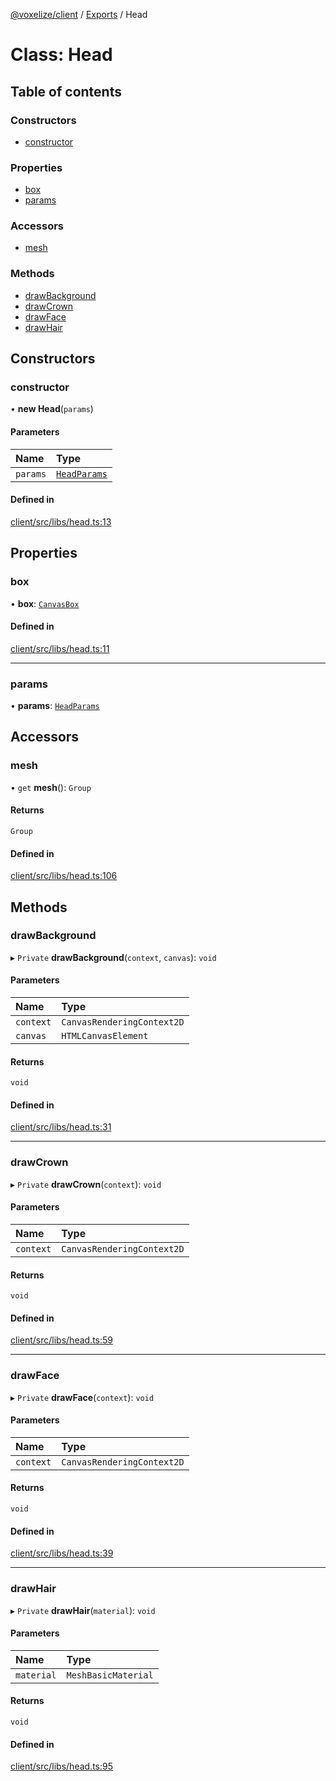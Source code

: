 [@voxelize/client](../README.md) / [Exports](../modules.md) / Head

# Class: Head

## Table of contents

### Constructors

- [constructor](Head.md#constructor)

### Properties

- [box](Head.md#box)
- [params](Head.md#params)

### Accessors

- [mesh](Head.md#mesh)

### Methods

- [drawBackground](Head.md#drawbackground)
- [drawCrown](Head.md#drawcrown)
- [drawFace](Head.md#drawface)
- [drawHair](Head.md#drawhair)

## Constructors

### constructor

• **new Head**(`params`)

#### Parameters

| Name | Type |
| :------ | :------ |
| `params` | [`HeadParams`](../modules.md#headparams) |

#### Defined in

[client/src/libs/head.ts:13](https://github.com/shaoruu/voxelize/blob/63b1cce/client/src/libs/head.ts#L13)

## Properties

### box

• **box**: [`CanvasBox`](CanvasBox.md)

#### Defined in

[client/src/libs/head.ts:11](https://github.com/shaoruu/voxelize/blob/63b1cce/client/src/libs/head.ts#L11)

___

### params

• **params**: [`HeadParams`](../modules.md#headparams)

## Accessors

### mesh

• `get` **mesh**(): `Group`

#### Returns

`Group`

#### Defined in

[client/src/libs/head.ts:106](https://github.com/shaoruu/voxelize/blob/63b1cce/client/src/libs/head.ts#L106)

## Methods

### drawBackground

▸ `Private` **drawBackground**(`context`, `canvas`): `void`

#### Parameters

| Name | Type |
| :------ | :------ |
| `context` | `CanvasRenderingContext2D` |
| `canvas` | `HTMLCanvasElement` |

#### Returns

`void`

#### Defined in

[client/src/libs/head.ts:31](https://github.com/shaoruu/voxelize/blob/63b1cce/client/src/libs/head.ts#L31)

___

### drawCrown

▸ `Private` **drawCrown**(`context`): `void`

#### Parameters

| Name | Type |
| :------ | :------ |
| `context` | `CanvasRenderingContext2D` |

#### Returns

`void`

#### Defined in

[client/src/libs/head.ts:59](https://github.com/shaoruu/voxelize/blob/63b1cce/client/src/libs/head.ts#L59)

___

### drawFace

▸ `Private` **drawFace**(`context`): `void`

#### Parameters

| Name | Type |
| :------ | :------ |
| `context` | `CanvasRenderingContext2D` |

#### Returns

`void`

#### Defined in

[client/src/libs/head.ts:39](https://github.com/shaoruu/voxelize/blob/63b1cce/client/src/libs/head.ts#L39)

___

### drawHair

▸ `Private` **drawHair**(`material`): `void`

#### Parameters

| Name | Type |
| :------ | :------ |
| `material` | `MeshBasicMaterial` |

#### Returns

`void`

#### Defined in

[client/src/libs/head.ts:95](https://github.com/shaoruu/voxelize/blob/63b1cce/client/src/libs/head.ts#L95)
